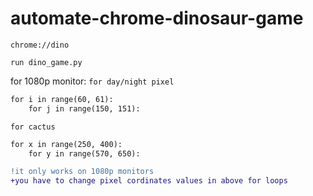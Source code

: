 # automate-chrome-dinosaur-game


```chrome://dino```

```run dino_game.py```

for 1080p monitor:
```for day/night pixel```
```diff
for i in range(60, 61):
	for j in range(150, 151):
```
```for cactus```
```diff
for x in range(250, 400):
	for y in range(570, 650):
```

```diff
!it only works on 1080p monitors
+you have to change pixel cordinates values in above for loops
```
